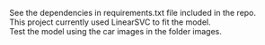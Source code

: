See the dependencies in requirements.txt file included in the repo.  
This project currently used LinearSVC to fit the model.  
Test the model using the car images in the folder images.
